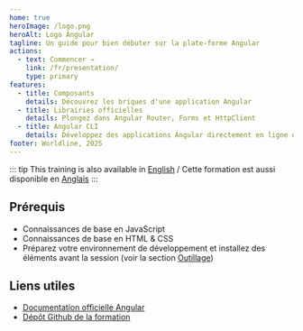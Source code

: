 ```yaml
---
home: true
heroImage: /logo.png
heroAlt: Logo Angular
tagline: Un guide pour bien débuter sur la plate-forme Angular
actions: 
  - text: Commencer →
    link: /fr/presentation/
    type: primary
features:
  - title: Composants
    details: Découvrez les briques d'une application Angular
  - title: Librairies officielles
    details: Plongez dans Angular Router, Forms et HttpClient
  - title: Angular CLI
    details: Développez des applications Angular directement en ligne de commande
footer: Worldline, 2025
---
```


::: tip
This training is also available in [English](/) / Cette formation est aussi disponible en [Anglais](/)
:::

## Prérequis

- Connaissances de base en JavaScript
- Connaissances de base en HTML & CSS
- Préparez votre environnement de développement et installez des éléments avant la session (voir la section [Outillage](tooling))

## Liens utiles

- [Documentation officielle Angular](https://angular.dev/overview)
- [Dépôt Github de la formation](https://github.com/worldline/angular-training)

